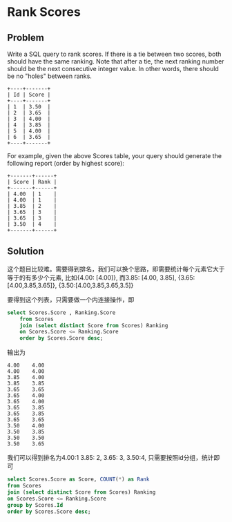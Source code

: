 # Rank Scores

## Problem

Write a SQL query to rank scores. If there is a tie between two scores, both should have the same ranking. Note that after a tie, the next ranking number should be the next consecutive integer value. In other words, there should be no "holes" between ranks.
```
+----+-------+
| Id | Score |
+----+-------+
| 1  | 3.50  |
| 2  | 3.65  |
| 3  | 4.00  |
| 4  | 3.85  |
| 5  | 4.00  |
| 6  | 3.65  |
+----+-------+
```
For example, given the above Scores table, your query should generate the following report (order by highest score):
```
+-------+------+
| Score | Rank |
+-------+------+
| 4.00  | 1    |
| 4.00  | 1    |
| 3.85  | 2    |
| 3.65  | 3    |
| 3.65  | 3    |
| 3.50  | 4    |
+-------+------+
```

## Solution

这个题目比较难。需要得到排名，我们可以换个思路，即需要统计每个元素它大于等于的有多少个元素,
比如{4.00: [4.00]}, 而3.85: [4.00, 3.85], {3.65:[4.00,3.85,3.65]}, {3.50:[4.00,3.85,3.65,3.5]}


要得到这个列表，只需要做一个内连接操作，即
```sql
select Scores.Score , Ranking.Score
	from Scores
	join (select distinct Score from Scores) Ranking
	on Scores.Score <= Ranking.Score
	order by Scores.Score desc;
```
输出为

```
4.00	4.00
4.00	4.00
3.85	4.00
3.85	3.85
3.65	3.65
3.65	4.00
3.65	4.00
3.65	3.85
3.65	3.85
3.65	3.65
3.50	4.00
3.50	3.85
3.50	3.50
3.50	3.65
```
我们可以得到排名为4.00:1 3.85: 2, 3.65: 3, 3.50:4, 只需要按照id分组，统计即可
```sql
select Scores.Score as Score, COUNT(*) as Rank
from Scores
join (select distinct Score from Scores) Ranking
on Scores.Score <= Ranking.Score
group by Scores.Id
order by Scores.Score desc;
```
